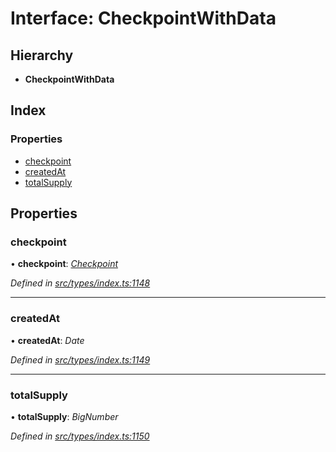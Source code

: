 # Interface: CheckpointWithData

## Hierarchy

* **CheckpointWithData**

## Index

### Properties

* [checkpoint](checkpointwithdata.md#checkpoint)
* [createdAt](checkpointwithdata.md#createdat)
* [totalSupply](checkpointwithdata.md#totalsupply)

## Properties

###  checkpoint

• **checkpoint**: *[Checkpoint](../classes/checkpoint.md)*

*Defined in [src/types/index.ts:1148](https://github.com/PolymathNetwork/polymesh-sdk/blob/31a16a34/src/types/index.ts#L1148)*

___

###  createdAt

• **createdAt**: *Date*

*Defined in [src/types/index.ts:1149](https://github.com/PolymathNetwork/polymesh-sdk/blob/31a16a34/src/types/index.ts#L1149)*

___

###  totalSupply

• **totalSupply**: *BigNumber*

*Defined in [src/types/index.ts:1150](https://github.com/PolymathNetwork/polymesh-sdk/blob/31a16a34/src/types/index.ts#L1150)*

